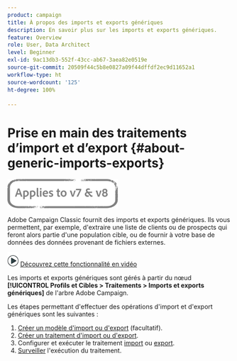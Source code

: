```yaml
---
product: campaign
title: À propos des imports et exports génériques
description: En savoir plus sur les imports et exports génériques.
feature: Overview
role: User, Data Architect
level: Beginner
exl-id: 9ac13db3-552f-43cc-ab67-3aea82e0519e
source-git-commit: 20509f44c5b8e0827a09f44dffdf2ec9d11652a1
workflow-type: ht
source-wordcount: '125'
ht-degree: 100%

---
```


# Prise en main des traitements d’import et d’export {#about-generic-imports-exports}

![](../../assets/common.svg)

Adobe Campaign Classic fournit des imports et exports génériques. Ils vous permettent, par exemple, d&#39;extraire une liste de clients ou de prospects qui feront alors partie d&#39;une population cible, ou de fournir à votre base de données des données provenant de fichiers externes.

![](assets/do-not-localize/how-to-video.png) [Découvrez cette fonctionnalité en vidéo](../../platform/using/exporting-and-importing-profiles.md#import-profiles-video)

Les imports et exports génériques sont gérés à partir du nœud **[!UICONTROL Profils et Cibles > Traitements > Imports et exports génériques]** de l&#39;arbre Adobe Campaign.

Les étapes permettant d&#39;effectuer des opérations d&#39;import et d&#39;export génériques sont les suivantes :

1. [Créer un modèle d&#39;import ou d&#39;export](../../platform/using/creating-import-export-templates.md) (facultatif).
1. [Créer un traitement d&#39;import ou d&#39;export](../../platform/using/creating-import-export-jobs.md).
1. Configurer et exécuter le traitement [import](../../platform/using/executing-import-jobs.md) ou [export](../../platform/using/executing-export-jobs.md).
1. [Surveiller](../../platform/using/monitoring-jobs-execution.md) l&#39;exécution du traitement.
